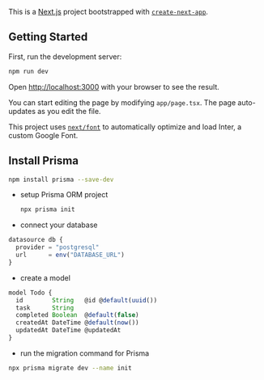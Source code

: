 This is a [Next.js](https://nextjs.org/) project bootstrapped with [`create-next-app`](https://github.com/vercel/next.js/tree/canary/packages/create-next-app).

## Getting Started

First, run the development server:

```bash
npm run dev
```

Open [http://localhost:3000](http://localhost:3000) with your browser to see the result.

You can start editing the page by modifying `app/page.tsx`. The page auto-updates as you edit the file.

This project uses [`next/font`](https://nextjs.org/docs/basic-features/font-optimization) to automatically optimize and load Inter, a custom Google Font.

## Install Prisma

```bash
npm install prisma --save-dev
```

- setup Prisma ORM project

  ```bash
  npx prisma init
  ```

- connect your database

```javascript
datasource db {
  provider = "postgresql"
  url      = env("DATABASE_URL")
}
```

- create a model

```javascript
model Todo {
  id        String   @id @default(uuid())
  task      String
  completed Boolean  @default(false)
  createdAt DateTime @default(now())
  updatedAt DateTime @updatedAt
}
```

- run the migration command for Prisma

```bash
npx prisma migrate dev --name init
```
